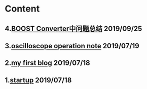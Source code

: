 # Content
## 4.[BOOST Converter中问题总结](20190925MCU) 2019/09/25
## 3.[oscilloscope operation note](20190719scopetrigger) 2019/07/19
## 2.[my first blog](20190718myfirstpage) 2019/07/18
## 1.[startup](20190718startup) 2019/07/18

